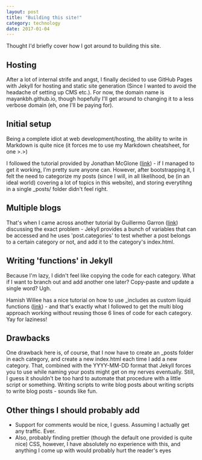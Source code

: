 ```yaml
---
layout: post
title: "Building this site!"
category: technology
date: 2017-01-04
---
```


Thought I'd briefly cover how I got around to building this site.

## Hosting

After a lot of internal strife and angst, I finally decided to use GitHub Pages with Jekyll for hosting and static site generation (Since I wanted to avoid the headache of setting up CMS etc.). For now, the domain name is mayankbh.github.io, though hopefully I'll get around to changing it to a less verbose domain (eh, one I'll be paying for).

## Initial setup

Being a complete idiot at web development/hosting, the ability to write in Markdown is quite nice (it forces me to use my Markdown cheatsheet, for one >.>)

I followed the tutorial provided by Jonathan McGlone ([link](http://jmcglone.com/guides/github-pages/)) - if I managed to get it working, I'm pretty sure anyone can. However, after bootstrapping it, I felt the need to categorize my posts (since I will, in all likelihood, be (in an ideal world) covering a lot of topics in this website), and storing everytihng in a single \_posts/ folder didn't feel right. 

## Multiple blogs

That's when I came across another tutorial by Guillermo Garron ([link](https://www.garron.me/en/blog/multi-blog-site-jekyll.html)) discussing the exact problem - Jekyll provides a bunch of variables that can be accessed and he uses 'post.categories' to test whether a post belongs to a certain category or not, and add it to the category's index.html.

## Writing 'functions' in Jekyll

Because I'm lazy, I didn't feel like copying the code for each category. What if I want to branch out and add another one later? Copy-paste and update a single word? Ugh.

Hamish Willee has a nice tutorial on how to use \_includes as custom liquid functions ([link](http://hamishwillee.github.io/2014/11/13/jekyll-includes-are-functions/)) - and that's exactly what I followed to get the multi blog approach working without reusing those 6 lines of code for each category. Yay for laziness!

## Drawbacks

One drawback here is, of course, that I now have to create an \_posts folder in each category, and create a new index.html each time I add a new category. That, combined with the YYYY-MM-DD format that Jekyll forces you to use while naming your posts might get on my nerves eventually. Still, I guess it shouldn't be too hard to automate that procedure with a little script or something. Writing scripts to write blog posts about writing scripts to write blog posts - sounds like fun.

## Other things I should probably add

* Support for comments would be nice, I guess. Assuming I actually get any traffic. Ever.
* Also, probably finding prettier (though the default one provided is quite nice) CSS, however, I have absolutely no experience with this, and anything I come up with would probably hurt the reader's eyes
